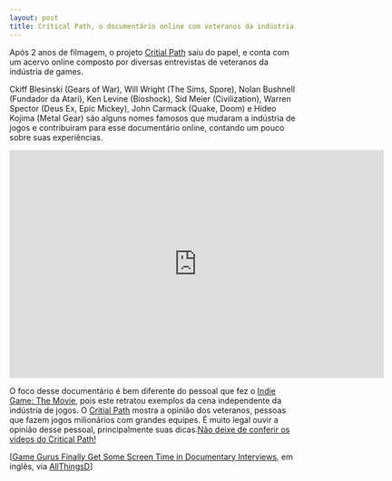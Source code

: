 ```yaml
---
layout: post
title: Critical Path, o documentário online com veteranos da indústria
---
```


Após 2 anos de filmagem, o projeto [Critial Path](http://criticalpathproject.com "Critical Path") saiu do papel, e conta com um acervo online composto por diversas entrevistas de veteranos da indústria de games.

Ckiff Blesinski (Gears of War), Will Wright (The Sims, Spore), Nolan Bushnell (Fundador da Atari), Ken Levine (Bioshock), Sid Meier (Civilization), Warren Spector (Deus Ex, Epic Mickey), John Carmack (Quake, Doom) e Hideo Kojima (Metal Gear) são alguns nomes famosos que mudaram a indústria de jogos e contribuiram para esse documentário online, contando um pouco sobre suas experiências.

<span class="embed-youtube" style="text-align:center; display: block;"><iframe allowfullscreen="true" class="youtube-player" frameborder="0" height="402" src="http://www.youtube.com/embed/BxCyYs2lGjc?version=3&rel=1&fs=1&autohide=2&showsearch=0&showinfo=1&iv_load_policy=1&wmode=transparent" type="text/html" width="660"></iframe></span>

O foco desse documentário é bem diferente do pessoal que fez o [Indie Game: The Movie](http://gamedeveloper.com.br/blog/2012/06/12/indie-game-the-movie/ "Indie Game: The Movie"), pois este retratou exemplos da cena independente da indústria de jogos. O [Critial Path](http://criticalpathproject.com "Critical Path") mostra a opinião dos veteranos, pessoas que fazem jogos milionários com grandes equipes. É muito legal ouvir a opinião desse pessoal, principalmente suas dicas.[Não deixe de conferir os vídeos do Critical Path!](http://criticalpathproject.com "Critical Path")

[[Game Gurus Finally Get Some Screen Time in Documentary Interviews](http://allthingsd.com/20120723/game-gurus-finally-get-some-screen-time-in-documentary-interviews/ "Critical Path"), em inglês, via [AllThingsD](http://allthingsd.com/ "AllThingsD")]
